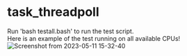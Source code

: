 # task_threadpoll
Run 'bash testall.bash' to run the test script. <br>
Here is an example of the test running on all available CPUs! <br>
![Screenshot from 2023-05-11 15-32-40](https://github.com/RazGavrieli/task_threadpoll/assets/90526270/57e9d20c-00b1-4160-adcc-158eb1d1d7e7)
